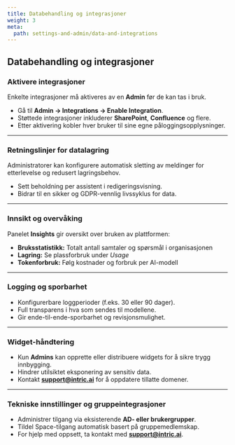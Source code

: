 ```yaml
---
title: Databehandling og integrasjoner
weight: 3
meta:
  path: settings-and-admin/data-and-integrations
---
```

## Databehandling og integrasjoner

### Aktivere integrasjoner
Enkelte integrasjoner må aktiveres av en **Admin** før de kan tas i bruk.

- Gå til **Admin → Integrations → Enable Integration**.  
- Støttede integrasjoner inkluderer **SharePoint**, **Confluence** og flere.  
- Etter aktivering kobler hver bruker til sine egne påloggingsopplysninger.

---

### Retningslinjer for datalagring
Administratorer kan konfigurere automatisk sletting av meldinger for etterlevelse og redusert lagringsbehov.

- Sett beholdning per assistent i redigeringsvisning.  
- Bidrar til en sikker og GDPR-vennlig livssyklus for data.

---

### Innsikt og overvåking
Panelet **Insights** gir oversikt over bruken av plattformen:

- **Bruksstatistikk:** Totalt antall samtaler og spørsmål i organisasjonen  
- **Lagring:** Se plassforbruk under *Usage*  
- **Tokenforbruk:** Følg kostnader og forbruk per AI-modell  

---

### Logging og sporbarhet
- Konfigurerbare loggperioder (f.eks. 30 eller 90 dager).  
- Full transparens i hva som sendes til modellene.  
- Gir ende-til-ende-sporbarhet og revisjonsmulighet.

---

### Widget-håndtering
- Kun **Admins** kan opprette eller distribuere widgets for å sikre trygg innbygging.  
- Hindrer utilsiktet eksponering av sensitiv data.  
- Kontakt **support@intric.ai** for å oppdatere tillatte domener.

---

### Tekniske innstillinger og gruppeintegrasjoner
- Administrer tilgang via eksisterende **AD- eller brukergrupper**.  
- Tildel Space-tilgang automatisk basert på gruppemedlemskap.  
- For hjelp med oppsett, ta kontakt med **support@intric.ai**.
